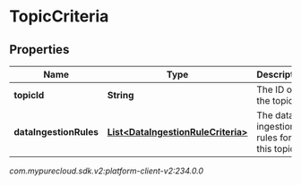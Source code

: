 # TopicCriteria


## Properties

| Name | Type | Description | Notes |
| ------------ | ------------- | ------------- | ------------- |
| **topicId** | **String** | The ID of the topic. |  |
| **dataIngestionRules** | [**List&lt;DataIngestionRuleCriteria&gt;**](DataIngestionRuleCriteria) | The data ingestion rules for this topic. |  |




_com.mypurecloud.sdk.v2:platform-client-v2:234.0.0_
